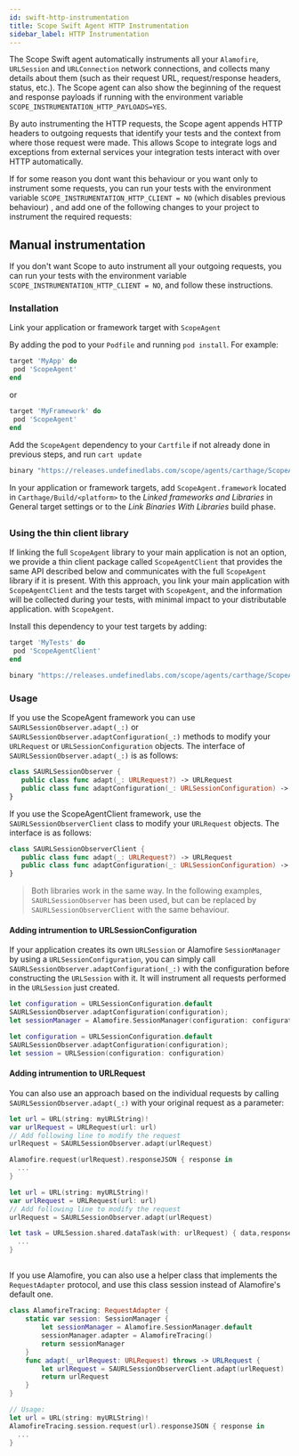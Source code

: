 ```yaml
---
id: swift-http-instrumentation
title: Scope Swift Agent HTTP Instrumentation
sidebar_label: HTTP Instrumentation
---
```


The Scope Swift agent automatically instruments all your `Alamofire`, `URLSession` and `URLConnection` network connections, and collects many details about them (such as their request URL, request/response headers, status, etc.). The Scope agent can also show the beginning of the request and response payloads if running with the environment variable `SCOPE_INSTRUMENTATION_HTTP_PAYLOADS=YES`.

By auto instrumenting the HTTP requests, the Scope agent appends HTTP headers to outgoing requests that identify your tests and the context from where those request were made. This allows Scope to integrate logs and exceptions from external services your integration tests interact with over HTTP automatically.

If for some reason you dont want this behaviour or you want only to instrument some requests, you can run your tests with the environment variable `SCOPE_INSTRUMENTATION_HTTP_CLIENT = NO` (which disables previous behaviour) , and add one of the following changes to your project to instrument the required requests:

## Manual instrumentation

If you don't want Scope to auto instrument all your outgoing requests, you can run your tests with the environment variable `SCOPE_INSTRUMENTATION_HTTP_CLIENT = NO`, and follow these instructions.

### Installation

Link your application or framework target with `ScopeAgent`

<!--DOCUSAURUS_CODE_TABS-->
<!--Cocoapods-->
By adding the pod to your `Podfile` and running `pod install`. For example:

```ruby
target 'MyApp' do
 pod 'ScopeAgent'
end
```

or

```ruby
target 'MyFramework' do
 pod 'ScopeAgent'
end
```

<!--Carthage-->
Add the `ScopeAgent` dependency to your `Cartfile` if not already done in previous steps, and run `cart update`

```ruby
binary "https://releases.undefinedlabs.com/scope/agents/carthage/ScopeAgent.json"
```

In your application or framework targets, add `ScopeAgent.framework` located in `Carthage/Build/<platform>` to the
*Linked frameworks and Libraries* in General target settings or to the *Link Binaries With Libraries* build phase. 

<!--END_DOCUSAURUS_CODE_TABS-->

## 



### Using the thin client library

If linking the full `ScopeAgent` library to your main application is not an option, we provide a thin client package called `ScopeAgentClient` that provides the same API described below and communicates with the full `ScopeAgent` library if it is present. With this approach, you link your main application with `ScopeAgentClient` and the tests target with `ScopeAgent`, and the information will be collected during your tests, with minimal impact to your distributable application.
with `ScopeAgent`.

Install this dependency to your test targets by adding:

<!--DOCUSAURUS_CODE_TABS-->
<!--Cocoapods-->

```ruby
target 'MyTests' do
 pod 'ScopeAgentClient'
end
```

<!--Carthage-->

```ruby
binary "https://releases.undefinedlabs.com/scope/agents/carthage/ScopeAgentClient.json"
```

<!--END_DOCUSAURUS_CODE_TABS-->


### Usage

If you use the ScopeAgent framework you can use  `SAURLSessionObserver.adapt(_:)` or `SAURLSessionObserver.adaptConfiguration(_:)` methods to modify your `URLRequest` or `URLSessionConfiguration` objects. The interface of `SAURLSessionObserver.adapt(_:)` is as follows:

```swift
class SAURLSessionObserver {
   public class func adapt(_: URLRequest?) -> URLRequest
   public class func adaptConfiguration(_: URLSessionConfiguration) -> URLSessionConfiguration
}
```

If you use the ScopeAgentClient framework, use the `SAURLSessionObserverClient` class to modify your `URLRequest` objects. The interface is as follows:

```swift
class SAURLSessionObserverClient {
   public class func adapt(_: URLRequest?) -> URLRequest
   public class func adaptConfiguration(_: URLSessionConfiguration) -> URLSessionConfiguration
}
```

> Both libraries work in the same way. In the following examples, `SAURLSessionObserver` has been used, but can be replaced by `SAURLSessionObserverClient` with the same behaviour.

#### Adding intrumention to URLSessionConfiguration

If your application creates its own `URLSession` or Alamofire `SessionManager` by using a `URLSessionConfiguration`, you can simply call `SAURLSessionObserver.adaptConfiguration(_:)` with the configuration before constructing the `URLSession` with it. It will instrument all requests performed in the `URLSession` just created.

<!--DOCUSAURUS_CODE_TABS-->
<!--Alamofire-->

```swift
let configuration = URLSessionConfiguration.default
SAURLSessionObserver.adaptConfiguration(configuration);
let sessionManager = Alamofire.SessionManager(configuration: configuration)
```

<!--URLSession-->

```swift
let configuration = URLSessionConfiguration.default
SAURLSessionObserver.adaptConfiguration(configuration);
let session = URLSession(configuration: configuration)
```

<!--END_DOCUSAURUS_CODE_TABS-->

#### Adding intrumention to URLRequest

You can also use an approach based on the individual requests by calling `SAURLSessionObserver.adapt(_:)` with your original request as a parameter:

<!--DOCUSAURUS_CODE_TABS-->
<!--Alamofire-->

```swift
let url = URL(string: myURLString)!
var urlRequest = URLRequest(url: url)
// Add following line to modify the request
urlRequest = SAURLSessionObserver.adapt(urlRequest)

Alamofire.request(urlRequest).responseJSON { response in
  ...
}
```

<!--URLSession-->

```swift
let url = URL(string: myURLString)!
var urlRequest = URLRequest(url: url)
// Add following line to modify the request
urlRequest = SAURLSessionObserver.adapt(urlRequest)

let task = URLSession.shared.dataTask(with: urlRequest) { data,response,error  in
  ...
}
```

<!--END_DOCUSAURUS_CODE_TABS-->

## 

If you use Alamofire, you can also use a helper class that implements the `RequestAdapter` protocol, and use this class session instead of Alamofire's default one.

```swift
class AlamofireTracing: RequestAdapter {
    static var session: SessionManager {
        let sessionManager = Alamofire.SessionManager.default
        sessionManager.adapter = AlamofireTracing()
        return sessionManager
    }
    func adapt(_ urlRequest: URLRequest) throws -> URLRequest {
        let urlRequest = SAURLSessionObserverClient.adapt(urlRequest)
        return urlRequest
    }
}

// Usage:
let url = URL(string: myURLString)!
AlamofireTracing.session.request(url).responseJSON { response in
  ...
}
```
